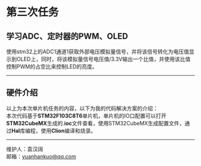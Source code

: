 # 第三次任务

## 学习ADC、定时器的PWM、OLED

使用stm32上的ADC1通道1获取外部电压模拟量信号，并将该信号转化为电压值显示到OLED上，同时，将该模拟量信号电压值/3.3V输出一个比值，并使用该比值控制PWM的占空比来控制LED的亮度。

***
## 硬件介绍

以上为本次单片机任务的内容，以下为我的代码解决方案的介绍：\
本次代码基于**STM32F103C8T6**单片机，单片机的IO口配置可以打开**STM32CubeMX**生成的.**ioc**文件查看，使用STM32CubeMX生成配置文件，通过**Hal**库编程，使用**Clion**编译和烧录。

***

维护人：袁汉阔\
邮箱：<yuanhankuo@qq.com>
